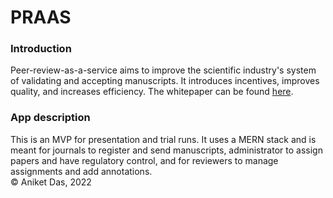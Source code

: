 # PRAAS

### Introduction
Peer-review-as-a-service aims to improve the scientific industry's system of validating and accepting manuscripts. It introduces incentives, improves quality, and increases efficiency. The whitepaper can be found [here]([Link](https://anik8das.medium.com/peer-review-as-a-service-a-potential-gamechanger-for-science-4989763adcf6)). 

### App description
This is an MVP for presentation and trial runs. It uses a MERN stack and is meant for journals to register and send manuscripts, administrator to assign papers and have regulatory control, and for reviewers to manage assignments and add annotations. <br>
&copy; Aniket Das, 2022